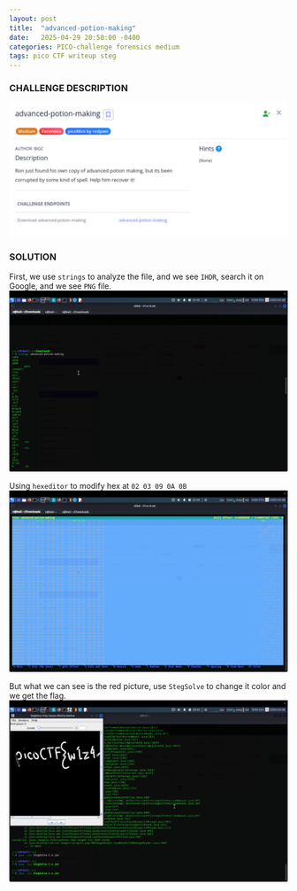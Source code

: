 ```yaml
---
layout: post
title:  "advanced-potion-making"
date:   2025-04-29 20:50:00 -0400
categories: PICO-challenge forensics medium 
tags: pico CTF writeup steg 
---
```


### CHALLENGE DESCRIPTION
![](assets/img/pico/advanced-potion-making/1.png)

### SOLUTION
First, we use `strings` to analyze the file, and we see `IHDR`, search it on Google, and we see `PNG` file. 
![](assets/img/pico/advanced-potion-making/2.png)

Using `hexeditor` to modify hex at `02 03 09 0A 0B`
![](assets/img/pico/advanced-potion-making/3.png)

But what we can see is the red picture, use `StegSolve` to change it color and we get the flag.
![](assets/img/pico/advanced-potion-making/4.png)

